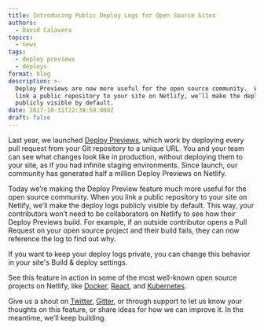 ```yaml
---
title: Introducing Public Deploy Logs for Open Source Sites
authors:
  - David Calavera
topics:
  - news
tags:
  - deploy previews
  - deploys
format: blog
description: >-
  Deploy Previews are now more useful for the open source community.  When you
  link a public repository to your site on Netlify, we’ll make the deploy logs
  publicly visible by default.
date: 2017-10-31T22:39:59.000Z
draft: false
---
```

Last year, we launched [Deploy Previews](https://www.netlify.com/blog/2016/07/20/introducing-deploy-previews-in-netlify/), which work by deploying every pull request from your Git repository to a unique URL. You and your team can see what changes look like in production, without deploying them to your site, as if you had infinite staging environments. Since launch, our community has generated half a million Deploy Previews on Netlify.

Today we’re making the Deploy Preview feature much more useful for the open source community.  When you link a public repository to your site on Netlify, we’ll make the deploy logs publicly visible by default. This way, your contributors won’t need to be collaborators on Netlify to see how their Deploy Previews build. For example, if an outside contributor opens a Pull Request on your open source project and their build fails, they can now reference the log to find out why.

If you want to keep your deploy logs private, you can change this behavior in your site's Build & deploy settings.

See this feature in action in some of the most well-known open source projects on Netlify, like [Docker](https://app.netlify.com/sites/docker-docs/deploys/), [React](https://app.netlify.com/sites/reactjs/deploys), and [Kubernetes](https://app.netlify.com/sites/kubernetes-io-master-staging/deploys).

Give us a shout on [Twitter](https://twitter.com/netlify), [Gitter](https://gitter.im/netlify/community), or through support to let us know your thoughts on this feature, or share ideas for how we can improve it. In the meantime, we’ll keep building.
